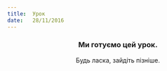 ```yaml
---
title:  Урок
date:   28/11/2016
---
```


### <center>Ми готуємо цей урок.</center>
<center>Будь ласка, зайдіть пізніше.</center>